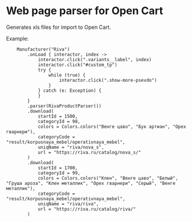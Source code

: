 # Web page parser for Open Cart
Generates xls files for import to Open Cart.

Example:

        Manufacturer("Riva")
            .onLoad { interactor, index ->
                interactor.click(".variants__label", index)
                interactor.click("#custom_tp")
                try {
                    while (true) {
                        interactor.click(".show-more-psevdo")
                    }
                } catch (e: Exception) {
                }
            }
            .parser(RivaProductParser())
            .download(
                startId = 1500,
                categoryId = 98,
                colors = Colors.colors("Венге цаво", "Бук артиан", "Орех гварнери"),
                categoryCode = "result/korpusnaya_mebel/operativnaya_mebel",
                uniqName = "riva/nova_s",
                url = "https://riva.ru/catalog/nova_s/"
            )
            .download(
                startId = 1700,
                categoryId = 99,
                colors = Colors.colors("Клен", "Венге цаво", "Белый", "Груша ароза", "Клен металлик", "Орех гварнери", "Серый", "Венге металлик"),
                categoryCode = "result/korpusnaya_mebel/operativnaya_mebel",
                uniqName = "riva/riva",
                url = "https://riva.ru/catalog/riva/"
            )
